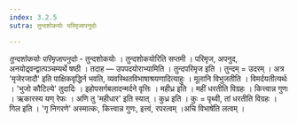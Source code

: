 ```yaml
---
index: 3.2.5
sutra: तुन्दशोकयोः परिमृजापनुदोः

---
```

_तुन्दशोकयोः परिमृजापनुदोः_ - तुन्दशोकयोः । तुन्दशोकयोरिति सप्तमी । परिमृज, अपनुद, अनयोद्र्वन्द्वात्पञ्चम्यर्थे षष्ठी । तदाह —  उपपदयोराभ्यामिति । तुन्दपरिमृज इति । तुन्दम् = उदरम् । अत्र 'मृजेरजादौ' इति पाक्षिकवृद्धिर्न भवति, व्यवस्थितविभाषाश्रयणादित्याहुः । मूलानि विभुजतीति । विमर्दयतीत्यर्थः । 'भुजो कौटिल्ये' तुदादिः । इहोपसर्गबलादन्मर्दने वृत्तिः । महीध्र इति । महीं धरतीति विग्रहः । कित्त्वान्न गुणः । ऋकारस्य यण् रेफः । अणि तु 'महीधार' इति स्यात् । कुध्र इति । कुः = पृथ्वी, तां धरतीति विग्रहः । गिल इति । 'गृ निगरणे' अस्मात्कः, कित्त्वान्न गुणः, इत्त्वं, रपरत्वम् ।अचि विभाषे॑ति लत्वम् । 